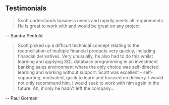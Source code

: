 <article class='all-prose'>

## Testimonials

> Scott understands business needs and rapidly meets all requirements.
> He is great to work with and would be great on any project

-- Sandra Penfold

> Scott picked up a difficult technical concept relating to the
> reconciliation of multiple financial products very quickly,
> including financial derivatives. Very unusually, he also had to do
> this whilst learning and applying SQL database programming in an
> investment banking sales environment where the only choice was
> self-directed learning and working without support. Scott was
> excellent - self-supporting, motivated, quick to learn and focused
> on delivery. I would not only recommend him, I would seek to work
> with him again in the future. Ah, if only he hadn't left the
> company...

-- Paul Gorman

</article>

<span class="divider before:bg-primary after:bg-primary mb-10" />
